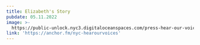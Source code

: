 ```yaml
---
title: Elizabeth's Story
pubdate: 05.11.2022
image: >-
  https://public-unlock.nyc3.digitaloceanspaces.com/press-hear-our-voices-logo2.png
link: 'https://anchor.fm/nyc-hearourvoices'
---
```


